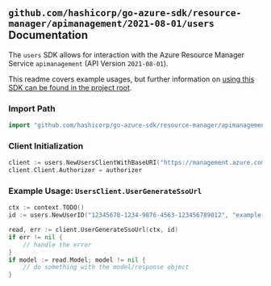 
## `github.com/hashicorp/go-azure-sdk/resource-manager/apimanagement/2021-08-01/users` Documentation

The `users` SDK allows for interaction with the Azure Resource Manager Service `apimanagement` (API Version `2021-08-01`).

This readme covers example usages, but further information on [using this SDK can be found in the project root](https://github.com/hashicorp/go-azure-sdk/tree/main/docs).

### Import Path

```go
import "github.com/hashicorp/go-azure-sdk/resource-manager/apimanagement/2021-08-01/users"
```


### Client Initialization

```go
client := users.NewUsersClientWithBaseURI("https://management.azure.com")
client.Client.Authorizer = authorizer
```


### Example Usage: `UsersClient.UserGenerateSsoUrl`

```go
ctx := context.TODO()
id := users.NewUserID("12345678-1234-9876-4563-123456789012", "example-resource-group", "serviceValue", "userIdValue")

read, err := client.UserGenerateSsoUrl(ctx, id)
if err != nil {
	// handle the error
}
if model := read.Model; model != nil {
	// do something with the model/response object
}
```
